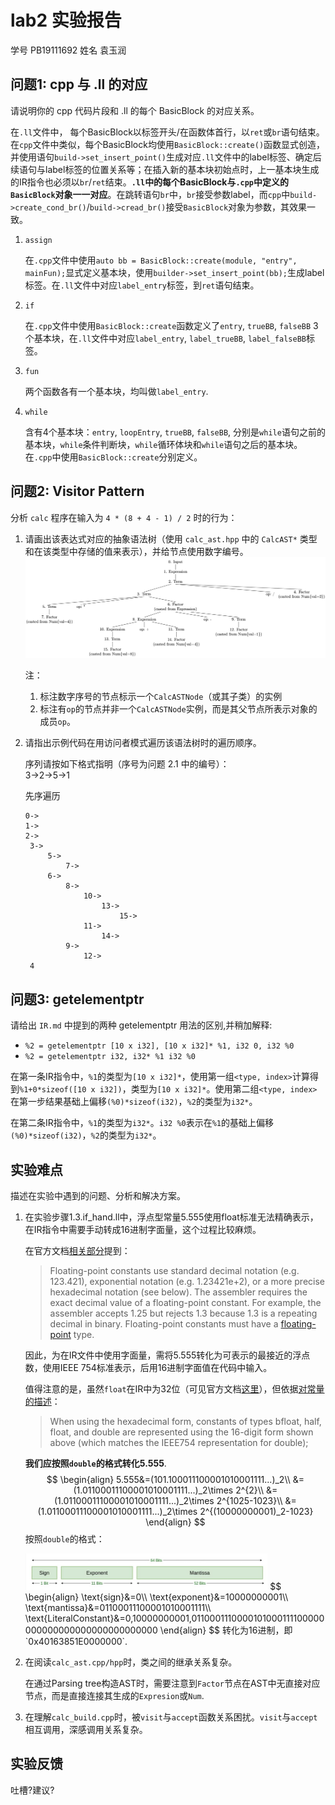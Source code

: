 # lab2 实验报告
学号 PB19111692 姓名 袁玉润

## 问题1: cpp 与 .ll 的对应
请说明你的 cpp 代码片段和 .ll 的每个 BasicBlock 的对应关系。

在`.ll`文件中， 每个BasicBlock以标签开头/在函数体首行，以`ret`或`br`语句结束。在`cpp`文件中类似，每个BasicBlock均使用`BasicBlock::create()`函数显式创造，并使用语句`build->set_insert_point()`生成对应`.ll`文件中的label标签、确定后续语句与label标签的位置关系等；在插入新的基本块初始点时，上一基本块生成的IR指令也必须以`br`/`ret`结束。**`.ll`中的每个BasicBlock与`.cpp`中定义的`BasicBlock`对象一一对应**。在跳转语句`br`中，`br`接受参数label，而`cpp`中`build->create_cond_br()`/`build->cread_br()`接受`BasicBlock`对象为参数，其效果一致。

1. `assign`

   在`.cpp`文件中使用`auto bb = BasicBlock::create(module, "entry", mainFun);`显式定义基本块，使用`builder->set_insert_point(bb);`生成label标签。在`.ll`文件中对应`label_entry`标签，到`ret`语句结束。

2. `if`

   在`.cpp`文件中使用`BasicBlock::create`函数定义了`entry`, `trueBB`, `falseBB` 3个基本块，在`.ll`文件中对应`label_entry`, `label_trueBB`, `label_falseBB`标签。

3. `fun`

   两个函数各有一个基本块，均叫做`label_entry`. 

4. `while`

   含有4个基本块：`entry`, `loopEntry`, `trueBB`, `falseBB`, 分别是`while`语句之前的基本块，`while`条件判断块，`while`循环体块和`while`语句之后的基本块。在`.cpp`中使用`BasicBlock::create`分别定义。

## 问题2: Visitor Pattern
分析 `calc` 程序在输入为 `4 * (8 + 4 - 1) / 2` 时的行为：
1. 请画出该表达式对应的抽象语法树（使用 `calc_ast.hpp` 中的 `CalcAST*` 类型和在该类型中存储的值来表示），并给节点使用数字编号。
   ![image-20211020204045966](report.assets/image-20211020204045966.png)

   注：

   1. 标注数字序号的节点标示一个`CalcASTNode`（或其子类）的实例
   2. 标注有`op`的节点并非一个`CalcASTNode`实例，而是其父节点所表示对象的成员`op`。

2. 请指出示例代码在用访问者模式遍历该语法树时的遍历顺序。

   序列请按如下格式指明（序号为问题 2.1 中的编号）：  
   3->2->5->1

   先序遍历

   ```
   0->
   1->
   2->
   	3->
   		5->
   			7->
   		6->
   			8->
   				10->
   					13->
   						15->
   				11->
   					14->
   			9->
   				12->
   	4
   ```

## 问题3: getelementptr
请给出 `IR.md` 中提到的两种 getelementptr 用法的区别,并稍加解释:
  - `%2 = getelementptr [10 x i32], [10 x i32]* %1, i32 0, i32 %0`
  - `%2 = getelementptr i32, i32* %1 i32 %0`

在第一条IR指令中，`%1`的类型为`[10 x i32]*`，使用第一组`<type, index>`计算得到`%1+0*sizeof([10 x i32])`，类型为`[10 x i32]*`。使用第二组`<type, index>`在第一步结果基础上偏移`(%0)*sizeof(i32)`，`%2`的类型为`i32*`。

在第二条IR指令中，`%1`的类型为`i32*`。`i32 %0`表示在`%1`的基础上偏移`(%0)*sizeof(i32)`，`%2`的类型为`i32*`。

## 实验难点
描述在实验中遇到的问题、分析和解决方案。

1. 在实验步骤1.3.if_hand.ll中，浮点型常量5.555使用float标准无法精确表示，在IR指令中需要手动转成16进制字面量，这个过程比较麻烦。

   在官方文档[相关部分](https://llvm.org/docs/LangRef.html#:~:text=Floating-point%20constants%20use,a%20floating-point%20type.)提到：

   > Floating-point constants use standard decimal notation (e.g. 123.421), exponential notation (e.g. 1.23421e+2), or a more precise hexadecimal notation (see below). The assembler requires the exact decimal value of a floating-point constant. For example, the assembler accepts 1.25 but rejects 1.3 because 1.3 is a repeating decimal in binary. Floating-point constants must have a [floating-point](https://llvm.org/docs/LangRef.html#t-floating) type.

   因此，为在IR文件中使用字面量，需将5.555转化为可表示的最接近的浮点数，使用IEEE 754标准表示，后用16进制字面值在代码中输入。

   值得注意的是，虽然`float`在IR中为32位（可见官方文档[这里](https://llvm.org/docs/LangRef.html#:~:text=32-bit%20floating-point%20value)），但依据[对常量的描述](https://llvm.org/docs/LangRef.html#:~:text=When%20using%20the%20hexadecimal%20form%2C%20constants%20of%20types%20bfloat%2C%20half%2C%20float%2C%20and%20double%20are%20represented%20using%20the%2016-digit%20form%20shown%20above%20(which%20matches%20the%20IEEE754%20representation%20for%20double))：

   > When using the hexadecimal form, constants of types bfloat, half, float, and double are represented using the 16-digit form shown above (which matches the IEEE754 representation for double);

   **我们应按照`double`的格式转化5.555**. 
   $$
   \begin{align}
   5.555&=(101.100011100001010001111...)_2\\
   &=(1.01100011100001010001111...)_2\times 2^{2}\\
   &=(1.01100011100001010001111...)_2\times 2^{1025-1023}\\
   &=(1.01100011100001010001111...)_2\times 2^{(10000000001)_2-1023}
   \end{align}
   $$
   按照`double`的格式：

   <img src="report.assets/image-20211017192026742.png" alt="image-20211017192026742" style="zoom:50%;" />
   $$
   \begin{align}
   \text{sign}&=0\\
   \text{exponent}&=10000000001\\
   \text{mantissa}&=01100011100001010001111\\
   \text{LiteralConstant}&=0,10000000001,0110001110000101000111100000000000000000000000000000
   \end{align}
   $$
   转化为16进制，即`0x40163851E0000000`. 

2. 在阅读`calc_ast.cpp/hpp`时，类之间的继承关系复杂。

   在通过Parsing tree构造AST时，需要注意到`Factor`节点在AST中无直接对应节点，而是直接连接其生成的`Expresion`或`Num`. 

3. 在理解`calc_build.cpp`时，被`visit`与`accept`函数关系困扰。`visit`与`accept`相互调用，深感调用关系复杂。

## 实验反馈
吐槽?建议?
